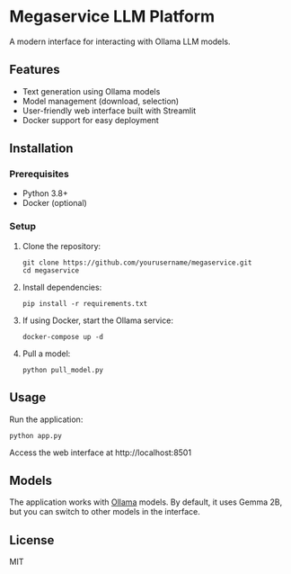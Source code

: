 # Megaservice LLM Platform

A modern interface for interacting with Ollama LLM models.

## Features

- Text generation using Ollama models
- Model management (download, selection)
- User-friendly web interface built with Streamlit
- Docker support for easy deployment

## Installation

### Prerequisites

- Python 3.8+
- Docker (optional)

### Setup

1. Clone the repository:
   ```
   git clone https://github.com/yourusername/megaservice.git
   cd megaservice
   ```

2. Install dependencies:
   ```
   pip install -r requirements.txt
   ```

3. If using Docker, start the Ollama service:
   ```
   docker-compose up -d
   ```

4. Pull a model:
   ```
   python pull_model.py
   ```

## Usage

Run the application:
```
python app.py
```

Access the web interface at http://localhost:8501

## Models

The application works with [Ollama](https://ollama.com/) models. By default, it uses Gemma 2B, but you can switch to other models in the interface.

## License

MIT
